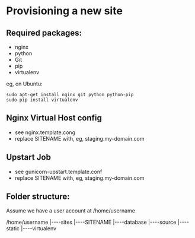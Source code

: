 Provisioning a new site
=========================

## Required packages:

* nginx
* python
* Git
* pip
* virtualenv

eg, on Ubuntu:

    sudo apt-get install nginx git python python-pip
    sudo pip install virtualenv

## Nginx Virtual Host config

* see nginx.template.cong
* replace SITENAME with, eg, staging.my-domain.com

## Upstart Job

* see gunicorn-upstart.template.conf
* replace SITENAME with, eg, staging.my-domain.com

## Folder structure:
Assume we have a user account at /home/username

/home/username
|----sites
    |----SITENAME
        |----database
        |----source
        |----static
        |----virtualenv

